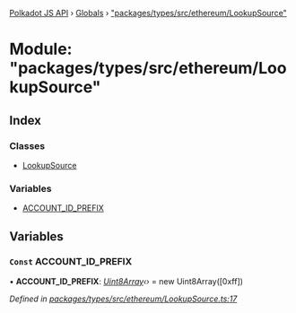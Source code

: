 [Polkadot JS API](../README.md) › [Globals](../globals.md) › ["packages/types/src/ethereum/LookupSource"](_packages_types_src_ethereum_lookupsource_.md)

# Module: "packages/types/src/ethereum/LookupSource"

## Index

### Classes

* [LookupSource](../classes/_packages_types_src_ethereum_lookupsource_.lookupsource.md)

### Variables

* [ACCOUNT_ID_PREFIX](_packages_types_src_ethereum_lookupsource_.md#const-account_id_prefix)

## Variables

### `Const` ACCOUNT_ID_PREFIX

• **ACCOUNT_ID_PREFIX**: *[Uint8Array](../classes/_packages_types_src_codec_raw_.raw.md#static-uint8array)‹›* = new Uint8Array([0xff])

*Defined in [packages/types/src/ethereum/LookupSource.ts:17](https://github.com/polkadot-js/api/blob/7876bb9ced/packages/types/src/ethereum/LookupSource.ts#L17)*
